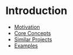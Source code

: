 # Introduction

* [Motivation](introduction/motivation.md)
* [Core Concepts](introduction/core-concepts.md)
* [Similar Projects](introduction/similar-projects.md)
* [Examples](introduction/examples.md)
